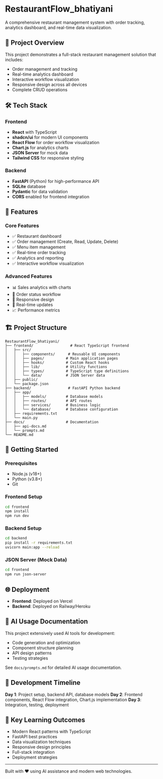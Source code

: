 # RestaurantFlow_bhatiyani

A comprehensive restaurant management system with order tracking, analytics dashboard, and real-time data visualization.

## 🚀 Project Overview

This project demonstrates a full-stack restaurant management solution that includes:
- Order management and tracking
- Real-time analytics dashboard
- Interactive workflow visualization
- Responsive design across all devices
- Complete CRUD operations

## 🛠️ Tech Stack

### Frontend
- **React** with TypeScript
- **shadcn/ui** for modern UI components
- **React Flow** for order workflow visualization
- **Chart.js** for analytics charts
- **JSON Server** for mock data
- **Tailwind CSS** for responsive styling

### Backend
- **FastAPI** (Python) for high-performance API
- **SQLite** database
- **Pydantic** for data validation
- **CORS** enabled for frontend integration

## 📱 Features

### Core Features
- ✅ Restaurant dashboard
- ✅ Order management (Create, Read, Update, Delete)
- ✅ Menu item management
- ✅ Real-time order tracking
- ✅ Analytics and reporting
- ✅ Interactive workflow visualization

### Advanced Features
- 📊 Sales analytics with charts
- 🔄 Order status workflow
- 📱 Responsive design
- 🎯 Real-time updates
- 📈 Performance metrics

## 🏗️ Project Structure

```
RestaurantFlow_bhatiyani/
├── frontend/                 # React TypeScript frontend
│   ├── src/
│   │   ├── components/      # Reusable UI components
│   │   ├── pages/          # Main application pages
│   │   ├── hooks/          # Custom React hooks
│   │   ├── lib/            # Utility functions
│   │   ├── types/          # TypeScript type definitions
│   │   └── data/           # JSON Server data
│   ├── public/
│   └── package.json
├── backend/                 # FastAPI Python backend
│   ├── app/
│   │   ├── models/         # Database models
│   │   ├── routes/         # API routes
│   │   ├── services/       # Business logic
│   │   └── database/       # Database configuration
│   ├── requirements.txt
│   └── main.py
├── docs/                   # Documentation
│   ├── api-docs.md
│   └── prompts.md
└── README.md
```

## 🚀 Getting Started

### Prerequisites
- Node.js (v18+)
- Python (v3.8+)
- Git

### Frontend Setup
```bash
cd frontend
npm install
npm run dev
```

### Backend Setup
```bash
cd backend
pip install -r requirements.txt
uvicorn main:app --reload
```

### JSON Server (Mock Data)
```bash
cd frontend
npm run json-server
```

## 🌐 Deployment

- **Frontend**: Deployed on Vercel
- **Backend**: Deployed on Railway/Heroku

## 🤖 AI Usage Documentation

This project extensively used AI tools for development:
- Code generation and optimization
- Component structure planning
- API design patterns
- Testing strategies

See `docs/prompts.md` for detailed AI usage documentation.

## 📝 Development Timeline

**Day 1**: Project setup, backend API, database models
**Day 2**: Frontend components, React Flow integration, Chart.js implementation
**Day 3**: Integration, testing, deployment

## 🎯 Key Learning Outcomes

- Modern React patterns with TypeScript
- FastAPI best practices
- Data visualization techniques
- Responsive design principles
- Full-stack integration
- Deployment strategies

---

Built with ❤️ using AI assistance and modern web technologies.
